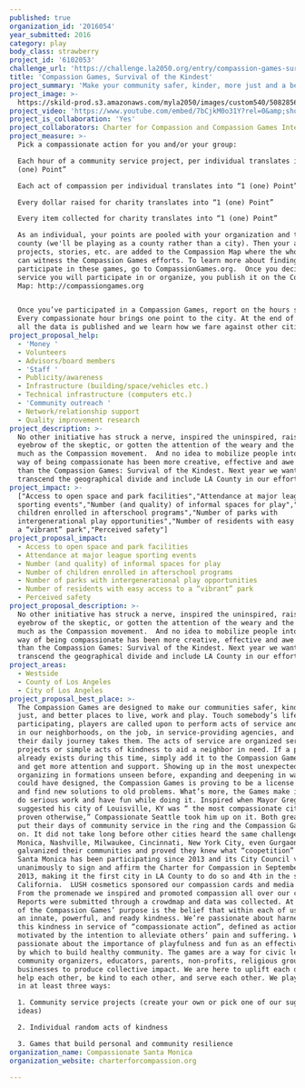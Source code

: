 ```yaml
---
published: true
organization_id: '2016054'
year_submitted: 2016
category: play
body_class: strawberry
project_id: '6102053'
challenge_url: 'https://challenge.la2050.org/entry/compassion-games-survival-of-the-kindest'
title: 'Compassion Games, Survival of the Kindest'
project_summary: 'Make your community safer, kinder, more just and a better place to live.'
project_image: >-
  https://skild-prod.s3.amazonaws.com/myla2050/images/custom540/5082856955741-team91.png
project_video: 'https://www.youtube.com/embed/7bCjkM0o31Y?rel=0&amp;showinfo=0'
project_is_collaboration: 'Yes'
project_collaborators: Charter for Compassion and Compassion Games International.
project_measure: >-
  Pick a compassionate action for you and/or your group:

  Each hour of a community service project, per individual translates into 1
  (one) Point”

  Each act of compassion per individual translates into “1 (one) Point”

  Every dollar raised for charity translates into “1 (one) Point”

  Every item collected for charity translates into “1 (one) Point”

  As an individual, your points are pooled with your organization and then your
  county (we'll be playing as a county rather than a city). Then your actions,
  projects, stories, etc. are added to the Compassion Map where the whole world
  can witness the Compassion Games efforts. To learn more about finding a way to
  participate in these games, go to CompassionGames.org.  Once you decide what
  service you will participate in or organize, you publish it on the Compassion
  Map: http://compassiongames.org


  Once you’ve participated in a Compassion Games, report on the hours spent.
  Every compassionate hour brings one point to the city. At the end of the games
  all the data is published and we learn how we fare against other cities.
project_proposal_help:
  - 'Money '
  - Volunteers
  - Advisors/board members
  - 'Staff '
  - Publicity/awareness
  - Infrastructure (building/space/vehicles etc.)
  - Technical infrastructure (computers etc.)
  - 'Community outreach '
  - Network/relationship support
  - Quality improvement research
project_description: >-
  No other initiative has struck a nerve, inspired the uninspired, raised the
  eyebrow of the skeptic, or gotten the attention of the weary and the tired as
  much as the Compassion movement.  And no idea to mobilize people into a new
  way of being compassionate has been more creative, effective and awe inspiring
  than the Compassion Games: Survival of the Kindest. Next year we want to
  transcend the geographical divide and include LA County in our efforts.
project_impact: >-
  ["Access to open space and park facilities","Attendance at major league
  sporting events","Number (and quality) of informal spaces for play","Number of
  children enrolled in afterschool programs","Number of parks with
  intergenerational play opportunities","Number of residents with easy access to
  a “vibrant” park","Perceived safety"]
project_proposal_impact:
  - Access to open space and park facilities
  - Attendance at major league sporting events
  - Number (and quality) of informal spaces for play
  - Number of children enrolled in afterschool programs
  - Number of parks with intergenerational play opportunities
  - Number of residents with easy access to a “vibrant” park
  - Perceived safety
project_proposal_description: >-
  No other initiative has struck a nerve, inspired the uninspired, raised the
  eyebrow of the skeptic, or gotten the attention of the weary and the tired as
  much as the Compassion movement.  And no idea to mobilize people into a new
  way of being compassionate has been more creative, effective and awe inspiring
  than the Compassion Games: Survival of the Kindest. Next year we want to
  transcend the geographical divide and include LA County in our efforts.
project_areas:
  - Westside
  - County of Los Angeles
  - City of Los Angeles
project_proposal_best_place: >-
  The Compassion Games are designed to make our communities safer, kinder, more
  just, and better places to live, work and play. Touch somebody’s life! By
  participating, players are called upon to perform acts of service and kindness
  in our neighborhoods, on the job, in service-providing agencies, and wherever
  their daily journey takes them. The acts of service are organized service
  projects or simple acts of kindness to aid a neighbor in need. If a project
  already exists during this time, simply add it to the Compassion Games family
  and get more attention and support. Showing up in the most unexpected places,
  organizing in formations unseen before, expanding and deepening in ways no one
  could have designed, the Compassion Games is proving to be a license to dream
  and find new solutions to old problems. What’s more, the Games make it OK to
  do serious work and have fun while doing it. Inspired when Mayor Greg Fischer
  suggested his city of Louisville, KY was “ the most compassionate city until
  proven otherwise,” Compassionate Seattle took him up on it. Both great cities
  put their days of community service in the ring and the Compassion Games were
  on. It did not take long before other cities heard the same challenge. Santa
  Monica, Nashville, Milwaukee, Cincinnati, New York City, even Gurgaon India
  galvanized their communities and proved they knew what “coopetition” means.
  Santa Monica has been participating since 2013 and its City Council voted
  unanimously to sign and affirm the Charter for Compassion in September of
  2013, making it the first city in LA County to do so and 4th in the state of
  California.  LUSH cosmetics sponsored our compassion cards and media kits. 
  From the promenade we inspired and promoted compassion all over our city. 
  Reports were submitted through a crowdmap and data was collected. At the heart
  of the Compassion Games’ purpose is the belief that within each of us exists
  an innate, powerful, and ready kindness. We’re passionate about harnessing
  this kindness in service of “compassionate action”, defined as action
  motivated by the intention to alleviate others’ pain and suffering. We're also
  passionate about the importance of playfulness and fun as an effective means
  by which to build healthy community. The games are a way for civic leaders,
  community organizers, educators, parents, non-profits, religious groups, and
  businesses to produce collective impact. We are here to uplift each other, to
  help each other, be kind to each other, and serve each other. We play the game
  in at least three ways:

  1. Community service projects (create your own or pick one of our suggested
  ideas)

  2. Individual random acts of kindness

  3. Games that build personal and community resilience
organization_name: Compassionate Santa Monica
organization_website: charterforcompassion.org

---
```

